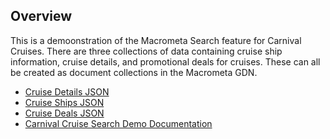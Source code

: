 ## Overview
This is a demoonstration of the Macrometa Search feature for Carnival Cruises. There are three collections of data containing cruise ship information, cruise details, and promotional deals for cruises. These can all be created as document collections in the Macrometa GDN. 

- [Cruise Details JSON](./cruise_details%20(1).json)
- [Cruise Ships JSON](./cruise_ships%20(1).json)
- [Cruise Deals JSON](./cruise_deals%20(1).json)
- <a href="https://docs.google.com/document/d/1DK9sMcRKWTgq0SrDKbrq56qNp2U1GX440JJQjs7Aqt8/edit?usp=sharing" target="_blank">Carnival Cruise Search Demo Documentation</a>
